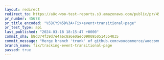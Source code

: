 ```yaml
---
layout: redirect
redirect_to: https://a8c-woo-test-reports.s3.amazonaws.com/public/pr/45678/api/index.html
pr_number: 45678
pr_title_encoded: "%5BCYS%5D%3A+Fix+event+transitional+page"
pr_test_type: api
last_published: "2024-03-18 18:15:47 +0000"
commit_sha: b8d374f39d7e4a6c8a6e0aec0900950514554035
commit_message: "Merge branch 'trunk' of github.com:woocommerce/woocommerce into fix/t…"
branch_name: fix/tracking-event-transitional-page
passed: true
---
```

